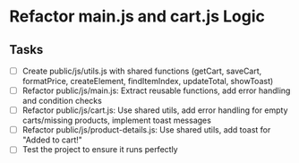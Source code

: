 # Refactor main.js and cart.js Logic

## Tasks

- [ ] Create public/js/utils.js with shared functions (getCart, saveCart, formatPrice, createElement, findItemIndex, updateTotal, showToast)
- [ ] Refactor public/js/main.js: Extract reusable functions, add error handling and condition checks
- [ ] Refactor public/js/cart.js: Use shared utils, add error handling for empty carts/missing products, implement toast messages
- [ ] Refactor public/js/product-details.js: Use shared utils, add toast for "Added to cart!"
- [ ] Test the project to ensure it runs perfectly
